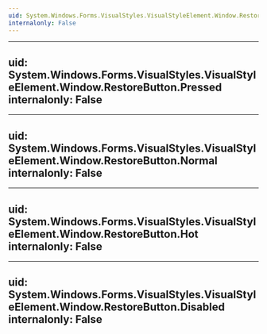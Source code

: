 ```yaml
---
uid: System.Windows.Forms.VisualStyles.VisualStyleElement.Window.RestoreButton
internalonly: False
---
```


---
uid: System.Windows.Forms.VisualStyles.VisualStyleElement.Window.RestoreButton.Pressed
internalonly: False
---

---
uid: System.Windows.Forms.VisualStyles.VisualStyleElement.Window.RestoreButton.Normal
internalonly: False
---

---
uid: System.Windows.Forms.VisualStyles.VisualStyleElement.Window.RestoreButton.Hot
internalonly: False
---

---
uid: System.Windows.Forms.VisualStyles.VisualStyleElement.Window.RestoreButton.Disabled
internalonly: False
---
